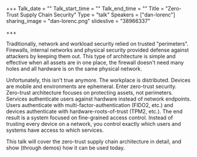 +++
Talk_date = ""
Talk_start_time = ""
Talk_end_time = ""
Title = "Zero-Trust Supply Chain Security"
Type = "talk"
Speakers = ["dan-lorenc"]
sharing_image = "dan-lorenc.png"
slideslive = "38966337"

+++

Traditionally, network and workload security relied on trusted "perimeters". Firewalls, internal networks and physical security provided defense against attackers by keeping them out. This type of architecture is simple and effective when all assets are in one place, the firewall doesn't need many holes and all hardware is on the same physical network. 

Unfortunately, this isn't true anymore. The workplace is distributed. Devices are mobile and environments are ephemeral. Enter zero-trust security. Zero-trust architecture focuses on protecting assets, not perimeters. Services authenticate users against hardware instead of network endpoints. Users authenticate with multi-factor-authentication (FIDO2, etc.) and devices authenticate with hardware-roots-of-trust (TPM2, etc.). The end result is a system focused on fine-grained access control. Instead of trusting every device on a network, you control exactly which users and systems have access to which services. 

This talk will cover the zero-trust supply chain architecture in detail, and show (through demos) how it can be used today.